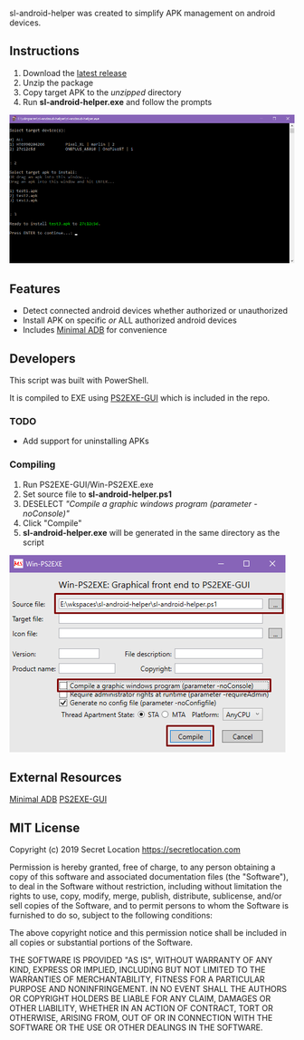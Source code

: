 sl-android-helper was created to simplify APK management on android devices.

## Instructions

1. Download the [latest release](https://github.com/secretlocation/sl-android-helper/releases) 
1. Unzip the package
1. Copy target APK to the _unzipped_ directory
1. Run **sl-android-helper.exe** and follow the prompts

![Screenshot](/images/screenshot.png)


## Features
* Detect connected android devices whether authorized or unauthorized
* Install APK on specific _or_ ALL authorized android devices
* Includes [Minimal ADB](https://forum.xda-developers.com/showthread.php?t=2317790) for convenience


## Developers

This script was built with PowerShell.

It is compiled to EXE using [PS2EXE-GUI](https://gallery.technet.microsoft.com/scriptcenter/PS2EXE-GUI-Convert-e7cb69d5) which is included in the repo.


### TODO
* Add support for uninstalling APKs


### Compiling

1. Run PS2EXE-GUI/Win-PS2EXE.exe
1. Set source file to **sl-android-helper.ps1**
1. DESELECT _"Compile a graphic windows program (parameter -noConsole)"_
1. Click "Compile"
1. **sl-android-helper.exe** will be generated in the same directory as the script

![Win-PS2EXE](/images/Win-PS2EXE.png)


## External Resources
[Minimal ADB](https://forum.xda-developers.com/showthread.php?t=2317790)
[PS2EXE-GUI](https://gallery.technet.microsoft.com/scriptcenter/PS2EXE-GUI-Convert-e7cb69d5)


## MIT License

Copyright (c) 2019 Secret Location https://secretlocation.com

Permission is hereby granted, free of charge, to any person obtaining a copy
of this software and associated documentation files (the "Software"), to deal
in the Software without restriction, including without limitation the rights
to use, copy, modify, merge, publish, distribute, sublicense, and/or sell
copies of the Software, and to permit persons to whom the Software is
furnished to do so, subject to the following conditions:

The above copyright notice and this permission notice shall be included in all
copies or substantial portions of the Software.

THE SOFTWARE IS PROVIDED "AS IS", WITHOUT WARRANTY OF ANY KIND, EXPRESS OR
IMPLIED, INCLUDING BUT NOT LIMITED TO THE WARRANTIES OF MERCHANTABILITY,
FITNESS FOR A PARTICULAR PURPOSE AND NONINFRINGEMENT. IN NO EVENT SHALL THE
AUTHORS OR COPYRIGHT HOLDERS BE LIABLE FOR ANY CLAIM, DAMAGES OR OTHER
LIABILITY, WHETHER IN AN ACTION OF CONTRACT, TORT OR OTHERWISE, ARISING FROM,
OUT OF OR IN CONNECTION WITH THE SOFTWARE OR THE USE OR OTHER DEALINGS IN THE
SOFTWARE.
